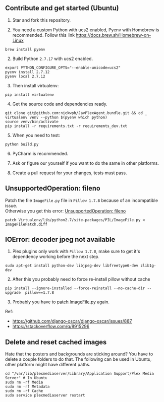 ## Contribute and get started (Ubuntu)

1. Star and fork this repository.

2. You need a custom Python with ucs2 enabled, Pyenv with Homebrew is recommended. Follow this link
https://docs.brew.sh/Homebrew-on-Linux
```shell script
brew install pyenv
```


2. Build Python `2.7.17` with ucs2 enabled.
```shell script
export PYTHON_CONFIGURE_OPTS="--enable-unicode=ucs2"
pyenv install 2.7.12
pyenv local 2.7.12
```

3. Then install virtualenv:
```shell script
pip install virtualenv
```

4. Get the source code and dependencies ready.
```shell script
git clone git@github.com:nickwph/JavPlexAgent.bundle.git && cd _
virtualenv venv --python $(pyenv which python)
source venv/bin/activate
pip install -r requirements.txt -r requirements_dev.txt
```

5. When you need to test:
```shell script
python build.py
```

6. PyCharm is recommended. 

7. Ask or figure our yourself if you want to do the same in other platforms. 

8. Create a pull request for your changes, tests must pass.

## UnsupportedOperation: fileno

Patch the file `ImageFile.py` file in `Pillow 1.7.8` because of an incompatible issue.  
Otherwise you get this error: [UnsupportedOperation: fileno](https://stackoverflow.com/a/33300044)

```shell script
patch Virtualenv/lib/python2.7/site-packages/PIL/ImageFile.py < ImageFilePatch.diff
```

## IOError: decoder jpeg not available

1. Plex plugins only work with `Pillow 1.7.8`, make sure to get it's dependency working before the next step.


```shell script
sudo apt-get install python-dev libjpeg-dev libfreetype6-dev zlib1g-dev

```

2. After this you probably need to force re-install pillow without cache
```shell script
pip install --ignore-installed --force-reinstall --no-cache-dir --upgrade  pillow==1.7.8
```

3. Probably you have to [patch ImageFile.py](#unsupportedoperation-fileno-linux) again.

Ref: 
- https://github.com/django-oscar/django-oscar/issues/887
- https://stackoverflow.com/q/8915296

## Delete and reset cached images

Hate that the posters and backgrounds are sticking around? You have to delete a couple folders to do that. 
The following can be used in Ubuntu, other platform might have different paths.
```shell script
cd "/var/lib/plexmediaserver/Library/Application Support/Plex Media Server" # In Ubuntu
sudo rm -rf Media
sudo rm -rf Metadata
sudo rm -rf Cache
sudo service plexmediaserver restart
```

